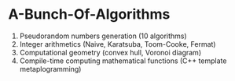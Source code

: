 # A-Bunch-Of-Algorithms

1. Pseudorandom numbers generation (10 algorithms)
2. Integer arithmetics (Naive, Karatsuba, Toom-Cooke, Fermat)
3. Computational geometry (convex hull, Voronoi diagram)
5. Compile-time computing mathematical functions (C++ template metaplogramming)